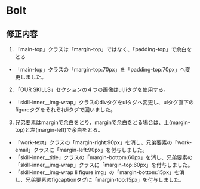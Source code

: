 # Bolt
## 修正内容

1. 「main-top」クラスは「margin-top」ではなく、「padding-top」で余白をとる
  - 「main-top」クラスの「margin-top:70px」を「padding-top:70px」へ変更しました。

2. 「OUR SKILLS」セクションの４つの画像はul,liタグを使用する。
  - 「skill-inner__img-wrap」クラスのdivタグをulタグへ変更し、ulタグ直下のfigureタグをそれぞれliタグで囲いました。

3. 兄弟要素はmarginで余白をとり、marginで余白をとる場合は、上(margin-top)と左(margin-left)で余白をとる。
  - 「work-text」クラスの「margin-right:90px」を消し、兄弟要素の「work-email」クラスに「margin-left:90px」を付与しました。
  - 「skill-inner__title」クラスの「margin-bottom:60px」を消し、兄弟要素の「skill-inner__img-wrap」クラスに「margin-top:60px」を付与しました。
  - 「skill-inner__img-wrap li figure img」の「margin-bottom:15px」を消し、兄弟要素のfigcaptionタグに「margin-top:15px」を付与しました。